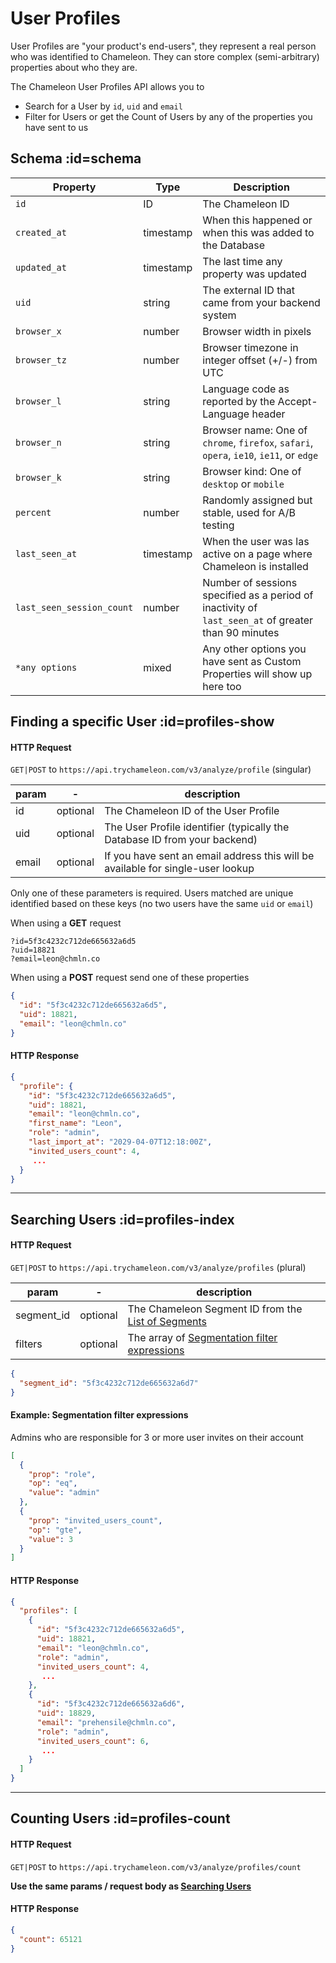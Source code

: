# User Profiles

User Profiles are "your product's end-users", they represent a real person who was identified to Chameleon. They can store complex (semi-arbitrary) properties about who they are. 

The Chameleon User Profiles API allows you to
 - Search for a User by `id`, `uid` and `email`
 - Filter for Users or get the Count of Users by any of the properties you have sent to us

## Schema :id=schema

| Property | Type | Description |
| --- | --- | --- |
| `id` | ID | The Chameleon ID |
| `created_at` | timestamp | When this happened or when this was added to the Database |
| `updated_at` | timestamp | The last time any property was updated |
| `uid` | string | The external ID that came from your backend system |
| `browser_x` | number | Browser width in pixels |
| `browser_tz` | number | Browser timezone in integer offset (+/-) from UTC |
| `browser_l` | string | Language code as reported by the Accept-Language header |
| `browser_n` | string | Browser name: One of `chrome`, `firefox`, `safari`, `opera`, `ie10`, `ie11`, or `edge` |
| `browser_k` | string | Browser kind: One of `desktop` or `mobile` |
| `percent` | number | Randomly assigned but stable, used for A/B testing |
| `last_seen_at` | timestamp | When the user was las active on a page where Chameleon is installed |
| `last_seen_session_count` | number | Number of sessions specified as a period of inactivity of `last_seen_at` of greater than 90 minutes |
| `*any options` | mixed | Any other options you have sent as Custom Properties will show up here too |


## Finding a specific User :id=profiles-show

#### HTTP Request
`GET|POST` to `https://api.trychameleon.com/v3/analyze/profile` (singular)

| param | - | description |
|---|---|---|
| id | optional | The Chameleon ID of the User Profile |
| uid | optional | The User Profile identifier (typically the Database ID from your backend) |
| email | optional | If you have sent an email address this will be available for single-user lookup  |

Only one of these parameters is required. Users matched are unique identified based on these keys (no two users have the same `uid` or `email`)

When using a **GET** request

```
?id=5f3c4232c712de665632a6d5
?uid=18821
?email=leon@chmln.co
```

When using a **POST** request send one of these properties

```json
{
  "id": "5f3c4232c712de665632a6d5",
  "uid": 18821,
  "email": "leon@chmln.co"
}
```

#### HTTP Response

```json
{
  "profile": {
    "id": "5f3c4232c712de665632a6d5",
    "uid": 18821,
    "email": "leon@chmln.co",
    "first_name": "Leon",
    "role": "admin",
    "last_import_at": "2029-04-07T12:18:00Z",
    "invited_users_count": 4,
     ...
  }
}
```

------

## Searching Users :id=profiles-index

#### HTTP Request
`GET|POST` to `https://api.trychameleon.com/v3/analyze/profiles` (plural)

| param | - | description |
|---|---|---|
| segment_id | optional | The Chameleon Segment ID from the [List of Segments](apis/segments.md) |
| filters | optional | The array of [Segmentation filter expressions](concepts/filters.md) |


```json
{
  "segment_id": "5f3c4232c712de665632a6d7"
}
```

#### Example: Segmentation filter expressions

Admins who are responsible for 3 or more user invites on their account

```json
[
  {
    "prop": "role",
    "op": "eq",
    "value": "admin" 
  },
  {
    "prop": "invited_users_count",
    "op": "gte",
    "value": 3 
  }
]
```

#### HTTP Response

```json
{
  "profiles": [
    {
      "id": "5f3c4232c712de665632a6d5",
      "uid": 18821,
      "email": "leon@chmln.co",
      "role": "admin",
      "invited_users_count": 4,
       ...
    },
    {
      "id": "5f3c4232c712de665632a6d6",
      "uid": 18829,
      "email": "prehensile@chmln.co",
      "role": "admin",
      "invited_users_count": 6,
       ...
    }
  ]
}
```

------

## Counting Users :id=profiles-count

#### HTTP Request
`GET|POST` to `https://api.trychameleon.com/v3/analyze/profiles/count`

**Use the same params / request body as [Searching Users](apis/profiles.md?id=profiles-index)**

#### HTTP Response

```json
{
  "count": 65121
}
```
